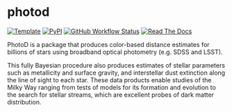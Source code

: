 
# photod

[![Template](https://img.shields.io/badge/Template-LINCC%20Frameworks%20Python%20Project%20Template-brightgreen)](https://lincc-ppt.readthedocs.io/en/latest/)
[![PyPI](https://img.shields.io/pypi/v/photod?color=blue&logo=pypi&logoColor=white)](https://pypi.org/project/photod/)
[![GitHub Workflow Status](https://img.shields.io/github/actions/workflow/status/labastro-rbi/photod/smoke-test.yml)](https://github.com/labastro-rbi/photod/actions/workflows/smoke-test.yml)
[![Read The Docs](https://img.shields.io/readthedocs/photod)](https://photod.readthedocs.io/)

PhotoD is a package that produces color-based distance estimates for billions of stars using broadband optical photometry (e.g. SDSS and LSST). 

This fully Bayesian procedure also produces estimates of stellar parameters such as metallicity and surface gravity, and interstellar dust extinction along the line of sight to each star. These data products enable studies of the Milky Way ranging from tests of models for its formation and evolution to the search for stellar streams, which are excellent probes of dark matter distribution.
